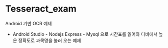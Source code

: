 # Tesseract_exam
Android 기반 OCR 예제
+ Android Studio - Nodejs Express - Mysql 으로 시간표를 읽어와 디비에서 높은 정확도로 과목명을 불러 오는 예제 
